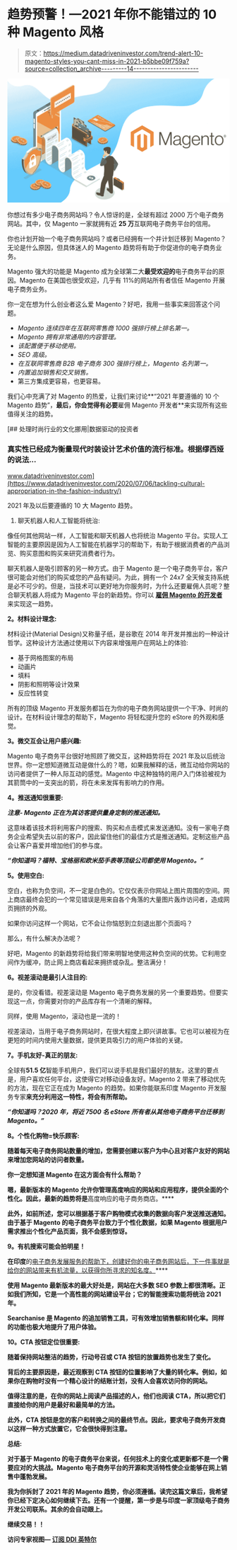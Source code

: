 # 趋势预警！—2021 年你不能错过的 10 种 Magento 风格

> 原文：<https://medium.datadriveninvestor.com/trend-alert-10-magento-styles-you-cant-miss-in-2021-b5bbe09f759a?source=collection_archive---------14----------------------->

![](img/2f254622f8168a1e0be84e8bb92d54fd.png)

你想过有多少电子商务网站吗？令人惊讶的是，全球有超过 2000 万个电子商务网站。其中，仅 Magento 一家就拥有近 **25 万**互联网电子商务平台的信用。

你也计划开始一个电子商务网站吗？或者已经拥有一个并计划迁移到 Magento？无论是什么原因，但具体迷人的 Magento 趋势将有助于你促进你的电子商务业务。

Magento 强大的功能是 Magento 成为全球第二大**最受欢迎的**电子商务平台的原因。Magento 在美国也很受欢迎，几乎有 11%的网站所有者信任 Magento 开展电子商务业务。

你一定在想为什么创业者这么爱 Magento？好吧，我用一些事实来回答这个问题。

*   *Magento 连续四年在互联网零售商 1000 强排行榜上排名第一。*
*   *Magento 拥有非常通用的内容管理。*
*   *该配置便于移动使用。*
*   *SEO 高级。*
*   *在互联网零售商 B2B 电子商务 300 强排行榜上，Magento 名列第一。*
*   *内置追加销售和交叉销售。*
*   第三方集成更容易，也更容易。

我们心中充满了对 Magento 的热爱，让我们来讨论**“2021 年要遵循的 10 个 Magento 趋势”，**最后，你会觉得有必要**雇佣 Magento 开发者**来实现所有这些值得关注的趋势。

[](https://www.datadriveninvestor.com/2020/07/06/tackling-cultural-appropriation-in-the-fashion-industry/) [## 处理时尚行业的文化挪用|数据驱动的投资者

### 真实性已经成为衡量现代时装设计艺术价值的流行标准。根据缪西娅的说法…

www.datadriveninvestor.com](https://www.datadriveninvestor.com/2020/07/06/tackling-cultural-appropriation-in-the-fashion-industry/) 

2021 年及以后要遵循的 10 大 Magento 趋势。

1.  聊天机器人和人工智能将统治:

像任何其他网站一样，人工智能和聊天机器人也将统治 Magento 平台。实现人工智能的主要原因是因为人工智能在机器学习的帮助下，有助于根据消费者的产品浏览、购买意图和购买来研究消费者行为。

聊天机器人是吸引顾客的另一种方式。由于 Magento 是一个电子商务平台，客户很可能会对他们的购买或您的产品有疑问。为此，拥有一个 24x7 全天候支持系统是必不可少的。但是，当技术可以更好地为你服务时，为什么还要雇佣人员呢？整合聊天机器人将成为 Magento 平台的新趋势。你可以 [**雇佣 Magento 的开发者**](https://www.pixelcrayons.com/hire-magento-developers) 来实现这一趋势。

**2。材料设计理念:**

材料设计(Material Design)又称量子纸，是谷歌在 2014 年开发并推出的一种设计哲学。这种设计方法通过使用以下内容来增强用户在网站上的体验:

*   基于网格图案的布局
*   动画片
*   填料
*   阴影和照明等设计效果
*   反应性转变

所有的顶级 Magento 开发服务都旨在为你的电子商务网站提供一个干净、时尚的设计。在材料设计理念的帮助下，Magento 将轻松提升您的 eStore 的外观和感觉。

**3。微交互会让用户感兴趣:**

Magento 电子商务平台很好地照顾了微交互，这种趋势将在 2021 年及以后统治世界。你一定想知道微互动是做什么的？嗯，如果我解释的话，微互动给你网站的访问者提供了一种人际互动的感觉。Magento 中这种独特的用户入门体验被视为其箭筒中的一支突出的箭，将在未来发挥有影响力的作用。

**4。推送通知很重要:**

***注意- Magento 正在为其访客提供量身定制的推送通知。***

这意味着该技术将利用客户的搜索、购买和点击模式来发送通知。没有一家电子商务企业希望失去以前的客户，因此留住他们的最佳方式是推送通知。定制这些产品会让客户喜爱并增加他们的参与度。

***“你知道吗？福特、宝格丽和欧米茄手表等顶级公司都使用 Magento。”***

**5。使用空白:**

空白，也称为负空间，不一定是白色的。它仅仅表示你网站上图片周围的空间。网上商店最终会犯的一个常见错误是用来自各个角落的大量图片轰炸访问者，造成网页拥挤的外观。

如果你访问这样一个网站，它不会让你恼怒到立刻退出那个页面吗？

那么，有什么解决办法呢？

好吧，Magento 的新趋势将给我们带来明智地使用这种负空间的优势。它利用空间作为缓冲，防止网上商店看起来拥挤或杂乱。整洁满分！

**6。视差滚动是最引人注目的:**

是的，你没看错。视差滚动是 Magento 电子商务发展的另一个重要趋势。但要实现这一点，你需要对你的产品库存有一个清晰的解释。

同样，使用 Magento，滚动也是一流的！

视差滚动，当用于电子商务网站时，在很大程度上即兴讲故事。它也可以被视为在更短的时间内使用大量数据，提供更具吸引力的用户体验的关键。

**7。手机友好-真正的朋友:**

全球有**51.5 亿**智能手机用户，我们可以说手机是我们最好的朋友。这里的要点是，用户喜欢任何平台，这使得它对移动设备友好。Magento 2 带来了移动优先的方法，现在它正在成为 Magento 的趋势。如果你能联系印度 Magento 开发服务专家[](https://www.pixelcrayons.com/ecommerce-development/magento-development)**来充分利用这一特性，将会有所帮助。**

*****“你知道吗？2020 年，将近 7500 名 eStore 所有者从其他电子商务平台迁移到 Magento。”*****

****8。个性化购物=快乐顾客:****

**随着每天电子商务网站数量的增加，您需要创建以客户为中心且对客户友好的网站来增加您网站的访问者数量。**

**你一定想知道 Magento 在这方面会有什么帮助？**

**嗯，最新版本的 Magento 允许你管理高度响应的网站和应用程序，提供全面的个性化。因此，最新的趋势将是**高度响应的电子商务商店。****

**此外，如前所述，您可以根据基于客户购物模式收集的数据向客户发送推送通知。由于基于 Magento 的电子商务平台致力于个性化数据，如果 Magento 根据用户需求推出个性化产品页面，我不会感到惊讶。**

****9。有机搜索可能会拍明星！****

**在印度**的[电子商务发展服务的帮助下，创建好你的电子商务网站后，下一件事就是给你的网站带来有机流量，以获得你所寻求的知名度。](https://www.codersdaddy.com/ecommerce-website-design-development-company-agency)****

****使用 Magento 最新版本的最大好处是，网站在大多数 SEO 参数上都很清晰。正如我们所知，它是一个高性能的网站建设平台；它的智能搜索功能将统治 2021 年。****

****Searchanise 是 Magento 的追加销售工具，可有效增加销售额和转化率。同样的功能也极大地提升了用户体验。****

******10。CTA 按钮定位很重要:******

****随着保持网站整洁的趋势，行动号召或 CTA 按钮的放置趋势也发生了变化。****

****背后的主要原因是，最近观察到 CTA 按钮的位置影响了大量的转化率。例如，如果你在购物时没有一个精心设计的结账计划，没有人会喜欢访问你的网站。****

****值得注意的是，在你的网站上阅读产品描述的人，他们也阅读 CTA，所以把它们直接给你的用户是最好和最简单的方法。****

****此外，CTA 按钮是您的客户和转换之间的最终节点。因此，要求电子商务开发商以这样一种方式放置它，它会很快得到注意。****

******总结:******

****对于基于 Magento 的电子商务平台来说，任何技术上的变化或更新都不是一个需要应对的大挑战。Magento 电子商务平台的开源和灵活特性使企业能够在网上销售中蓬勃发展。****

****我为你拆封了 2021 年的 Magento 趋势，你必须遵循。读完这篇文章后，我希望你已经下定决心如何继续下去。还有一个提醒，第一步是与印度一家顶级电子商务开发公司联系。其余的会自动跟上。****

****继续交易！！****

******访问专家视图—** [**订阅 DDI 英特尔**](https://datadriveninvestor.com/ddi-intel)****
